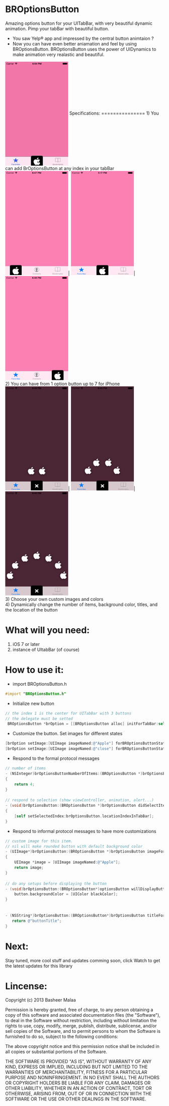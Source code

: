 BROptionsButton
===============

Amazing options button for your UITabBar, with very beautiful dynamic animation. Pimp your tabBar with beautiful button. <br>
- You saw Yelp® app and impressed by the central button animtaion ? <br>
- Now you can have even better aniamation and feel by using BROptionsButton. BROptionsButton uses the power of UIDynamics to make animation very realastic and beautiful. <br>

<img src="https://raw.githubusercontent.com/BasheerSience/BROptionsButton/master/videoDemo_gif.gif" alt="left" height="330" width="200" align="center">
Specifications: 
===============
1) You can add BrOptionsButton at any index in your tabBar <br>
<img src="https://raw.githubusercontent.com/BasheerSience/BROptionsButton/master/screenShot_anyLocation/iOS%20Simulator%20Screen%20shot%20Mar%2024,%202014,%206.47.47%20PM.png" alt="left" height="330" width="200" >| 
<img src="https://raw.githubusercontent.com/BasheerSience/BROptionsButton/master/screenShot_anyLocation/iOS%20Simulator%20Screen%20shot%20Mar%2024,%202014,%205.17.42%20PM.png" alt="center" height="330" width="200">| 
<img src="https://raw.githubusercontent.com/BasheerSience/BROptionsButton/master/screenShot_anyLocation/iOS%20Simulator%20Screen%20shot%20Mar%2024,%202014,%206.48.01%20PM.png" alt="right" height="330" width="200" >
<br>
2) You can have from 1 option button up to 7 for iPhone <br>
<img src="https://raw.githubusercontent.com/BasheerSience/BROptionsButton/master/screenShot-numberOfOptions/iOS%20Simulator%20Screen%20shot%20Mar%2024,%202014,%206.49.30%20PM.png" alt="left" height="330" width="200" >| 
<img src="https://raw.githubusercontent.com/BasheerSience/BROptionsButton/master/screenShot-numberOfOptions/iOS%20Simulator%20Screen%20shot%20Mar%2024,%202014,%206.49.43%20PM.png" alt="center" height="330" width="200">| 
<img src="https://raw.githubusercontent.com/BasheerSience/BROptionsButton/master/screenShot-numberOfOptions/iOS%20Simulator%20Screen%20shot%20Mar%2024,%202014,%206.49.50%20PM.png" alt="right" height="330" width="200" >
<br>
3) Choose your own custom images and colors <br>
4) Dynamically change the number of items, background color, titles, and the location of the button

What will you need:
==================
1) iOS 7 or later  <br>
2) instance of UItabBar (of course) <br>

How to use it:
==================
- import BROptionsButton.h

```Objective-C
#import "BROptionsButton.h"
```

- Initialize new button 
```Objective-C
// the index 1 is the center for UITabBar with 3 buttons
// the delegate must be setted  
 BROptionsButton *brOption = [[BROptionsButton alloc] initForTabBar:self.tabBar forItemIndex:1 delegate:self];
```
- Customize the button. Set images for different states 

```Objective-C
[brOption setImage:[UIImage imageNamed:@"Apple"] forBROptionsButtonState:BROptionsButtonStateNormal];
[brOption setImage:[UIImage imageNamed:@"close"] forBROptionsButtonState:BROptionsButtonStateOpened];
```

- Respond to the formal protocol messages 

```Objective-C
// number of items 
- (NSInteger)brOptionsButtonNumberOfItems:(BROptionsButton *)brOptionsButton
{
    return 4;
}

// respond to selection (show viewController, animation, alert...)
- (void)brOptionsButton:(BROptionsButton *)brOptionsButton didSelectItem:(BROptionItem *)item
{
    [self setSelectedIndex:brOptionsButton.locationIndexInTabBar];
}
```

- Respond to informal protocol messages to have more customizations

```Objective-C
// custom image for this item.
// nil will make rounded button with default background color
- (UIImage*)brOptionsButton:(BROptionsButton *)brOptionsButton imageForItemAtIndex:(NSInteger)index
{
    UIImage *image = [UIImage imageNamed:@"Apple"];
    return image;
}

// do any setups before displaying the button
- (void)brOptionsButton:(BROptionsButton*)optionsButton willDisplayButtonItem:(BROptionItem*)button {
    button.backgroundColor = [UIColor blackColor];
}


- (NSString*)brOptionsButton:(BROptionsButton*)brOptionsButton titleForItemAtIndex:(NSInteger)index {
   return @"buttonTitle";
}
```

Next:
=====
Stay tuned, more cool stuff and updates comming soon, click Watch to get the latest updates for this library

Lincense:
==========
Copyright (c) 2013 Basheer Malaa

Permission is hereby granted, free of charge, to any person obtaining a copy of this software and associated
documentation files (the "Software"), to deal in the Software without restriction, including without limitation
the rights to use, copy, modify, merge, publish, distribute, sublicense, and/or sell copies of the Software,
and to permit persons to whom the Software is furnished to do so, subject to the following conditions:

The above copyright notice and this permission notice shall be included in all copies or substantial portions of the Software.

THE SOFTWARE IS PROVIDED "AS IS", WITHOUT WARRANTY OF ANY KIND, EXPRESS OR IMPLIED, INCLUDING BUT NOT LIMITED TO
THE WARRANTIES OF MERCHANTABILITY, FITNESS FOR A PARTICULAR PURPOSE AND NONINFRINGEMENT. IN NO EVENT SHALL THE
AUTHORS OR COPYRIGHT HOLDERS BE LIABLE FOR ANY CLAIM, DAMAGES OR OTHER LIABILITY, WHETHER IN AN
ACTION OF CONTRACT, TORT OR OTHERWISE, ARISING FROM, OUT OF OR IN CONNECTION WITH THE SOFTWARE OR THE USE OR
OTHER DEALINGS IN THE SOFTWARE.
